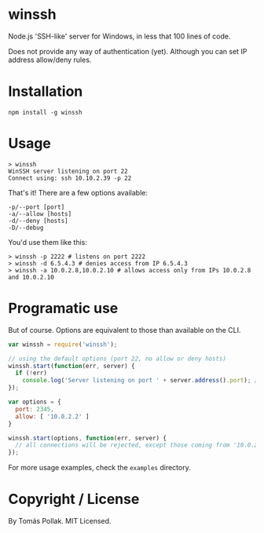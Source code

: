 winssh
======

Node.js 'SSH-like' server for Windows, in less that 100 lines of code.

Does not provide any way of authentication (yet). Although you can set IP address allow/deny rules.

# Installation

    npm install -g winssh

# Usage

    > winssh
    WinSSH server listening on port 22
    Connect using: ssh 10.10.2.39 -p 22

That's it! There are a few options available:

	-p/--port [port]
	-a/--allow [hosts]
	-d/--deny [hosts]
	-D/--debug

You'd use them like this:

    > winssh -p 2222 # listens on port 2222
    > winssh -d 6.5.4.3 # denies access from IP 6.5.4.3
    > winssh -a 10.0.2.8,10.0.2.10 # allows access only from IPs 10.0.2.8 and 10.0.2.10

# Programatic use

But of course. Options are equivalent to those than available on the CLI.

``` js
var winssh = require('winssh');

// using the default options (port 22, no allow or deny hosts)
winssh.start(function(err, server) {
  if (!err)
    console.log('Server listening on port ' + server.address().port); // by default, port 22
});

var options = {
  port: 2345,
  allow: [ '10.0.2.2' ]
}

winssh.start(options, function(err, server) {
  // all connections will be rejected, except those coming from '10.0.2.2'
});
```

For more usage examples, check the `examples` directory.

# Copyright / License

By Tomás Pollak. MIT Licensed.
